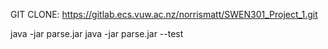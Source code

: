 GIT CLONE:
https://gitlab.ecs.vuw.ac.nz/norrismatt/SWEN301_Project_1.git

java -jar parse.jar
java -jar parse.jar --test